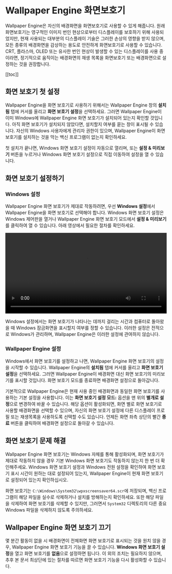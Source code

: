 # Wallpaper Engine 화면보호기

Wallpaper Engine은 자신의 배경화면을 화면보호기로 사용할 수 있게 해줍니다. 원래 화면보호기는 영구적인 이미지 번인 현상으로부터 디스플레이를 보호하기 위해 사용되었지만, 현재 사용되는 대부분의 디스플레이 기술은 그러한 손상의 영향을 받지 않으며, 모든 종류의 배경화면을 감상하는 용도로 안전하게 화면보호기로 사용할 수 있습니다. CRT, 플라스마, OLED 또는 유사한 번인 현상이 발생할 수 있는 디스플레이를 사용 중이라면, 정기적으로 움직이는 배경화면의 재생 목록을 화면보호기 또는 배경화면으로 설정하는 것을 권장합니다.

[[toc]]

## 화면 보호기 첫 설정

Wallpaper Engine을 화면 보호기로 사용하기 위해서는 Wallpaper Engine 창의 **설치됨** 탭에 커서를 올리고 **화면 보호기 설정**을 선택하세요. 그러면 Wallpaper Engine이 이미 Windows에 Wallpaper Engine 화면 보호기가 설치되어 있는지 확인할 것입니다. 아직 화면 보호기가 설치되지 않았다면, 설치할지 여부를 묻는 창이 표시될 수 있습니다. 자신의 Windows 사용자에게 관리자 권한이 있으며, Wallpaper Engine이 화면 보호기를 설치하는 것을 막는 백신 프로그램이 없는지 확인하세요.

첫 설치가 끝나면, Windows 화면 보호기 설정이 자동으로 열리며, 또는 **설정 & 미리보기** 버튼을 누르거나 Windows 화면 보호기 설정으로 직접 이동하여 설정을 열 수 있습니다.

## 화면 보호기 설정하기

### Windows 설정

Wallpaper Engine 화면 보호기가 제대로 작동하려면, 우선 **Windows 설정**에서 Wallpaper Engine을 화면 보호기로 선택해야 합니다. Windows 화면 보호기 설정은 Windows 제어판을 열거나 Wallpaper Engine 화면 보호기 모드에서 **설정 & 미리보기**를 클릭하여 열 수 있습니다. 아래 영상에서 필요한 절차를 확인하세요.

<video width="100%" controls autoplay loop>
  <source src="/videos/screensaver_setup.mp4" type="video/mp4">
  브라우저가 비디오 태그를 지원하지 않습니다.
</video>

Windows 설정에서는 화면 보호기가 나타나는 데까지 걸리는 시간과 컴퓨터로 돌아왔을 때 Windows 잠금화면을 표시할지 여부를 정할 수 있습니다. 이러한 설정은 전적으로 Windows가 관리하며, Wallpaper Engine은 이러한 설정에 관여하지 않습니다.

### Wallpaper Engine 설정

Windows에서 화면 보호기를 설정하고 나면, Wallpaper Engine 화면 보호기의 설정을 시작할 수 있습니다. Wallpaper Engine의 **설치됨** 탭에 커서를 올리고 **화면 보호기 설정**을 선택하세요. 그러면 Wallpaper Engine이 배경화면 대신 화면 보호기의 미리보기를 표시할 것입니다. 화면 보호기 모드를 종료하면 배경화면 설정으로 돌아갑니다.

기본적으로 Wallpaper Engine은 현재 사용 중인 배경화면과 동일한 화면 보호기를 사용하는 기본 설정을 사용합니다. 이는 **화면 보호기 설정 모드:** 옵션을 맨 위의 **별개로 설정**으로 변경하여 바꿀 수 있습니다. 해당 옵션이 활성화되면, 화면 별로 화면 보호기로 사용할 배경화면을 선택할 수 있으며, 자신의 화면 보호기 설정에 다른 디스플레이 프로필 또는 재생목록을 사용하도록 선택할 수도 있습니다. 언제든 화면 좌측 상단의 빨간 **종료** 버튼을 클릭하여 배경화면 설정으로 돌아갈 수 있습니다.

## 화면 보호기 문제 해결

Wallpaper Engine 화면 보호기는 Windows 자체를 통해 활성화되며, 화면 보호기가 제대로 작동하지 않을 경우 기본 Windows 화면 보호기도 작동하지 않는지 한 번 더 확인해주세요. Windows 화면 보호기 설정과 Windows 전원 설정을 확인하여 화면 보호기 표시 시간이 원하는 대로 설정되어 있는지, Wallpaper Engine이 현재 화면 보호기로 설정되어 있는지 확인하십시오.

화면 보호기는 `C:\Windows\System32\wpxscreensaver64.scr`에 저장되며, 백신 프로그램이 해당 파일을 실수로 삭제하거나 설치를 방해하는지 확인하세요. 또한 해당 파일을 삭제하여 화면 보호기를 삭제할 수 있지만, 그러면서 `System32` 디렉토리의 다른 중요 Windows 파일을 삭제하지 않도록 주의하세요.

## Wallpaper Engine 화면 보호기 끄기

몇 분간 활동이 없을 시 배경화면이 전체화면 화면 보호기로 표시되는 것을 원치 않을 경우, Wallpaper Engine 화면 보호기 기능을 끌 수 있습니다. **Windows 화면 보호기 설정**을 열고 화면 보호기를 **없음**으로 설정하면 됩니다. 이 외의 조치는 필요하지 않으며, 추후 본 문서 최상단에 있는 절차를 따르면 화면 보호기 기능을 다시 활성화할 수 있습니다.